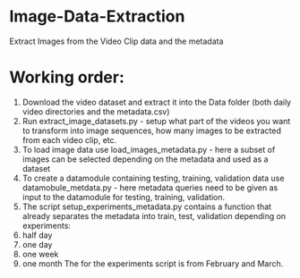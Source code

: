 # Image-Data-Extraction
 Extract Images from the Video Clip data and the metadata


# Working order:

1. Download the video dataset and extract it into the Data folder (both daily video directories and the metadata.csv)
2. Run extract_image_datasets.py - setup what part of the videos you want to transform into image sequences, how many images to be extracted from each video clip, etc.
3. To load image data use load_images_metadata.py - here a subset of images can be selected depending on the metadata and used as a dataset
4. To create a datamodule containing testing, training, validation data use datamobule_metdata.py - here metadata queries need to be given as input to the datamodule for testing, training, validation.
5. The script setup_experiments_metadata.py contains a function that already separates the metadata into train, test, validation depending on experiments:
  1. half day
  2. one day
  3. one week
  4. one month
The for the experiments script is from February and March.
